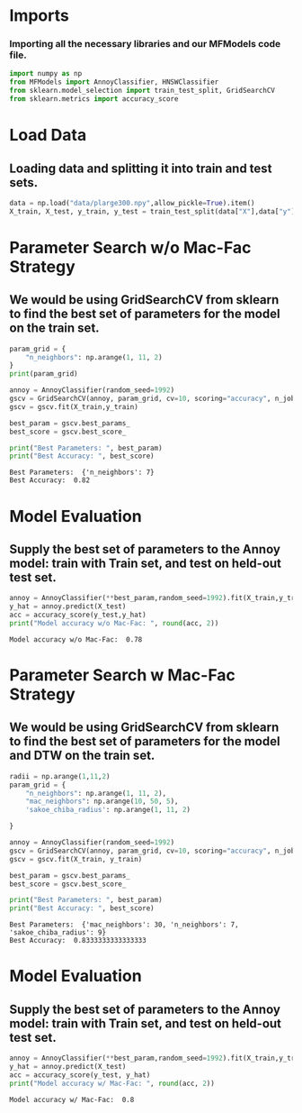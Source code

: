 # Imports
### Importing all the necessary libraries and our MFModels code file.
```python
import numpy as np
from MFModels import AnnoyClassifier, HNSWClassifier
from sklearn.model_selection import train_test_split, GridSearchCV
from sklearn.metrics import accuracy_score
```


# Load Data
## Loading data and splitting it into train and test sets.
```python
data = np.load("data/plarge300.npy",allow_pickle=True).item()
X_train, X_test, y_train, y_test = train_test_split(data["X"],data["y"], test_size=0.5, random_state=1992)
```

# Parameter Search w/o Mac-Fac Strategy
## We would be using GridSearchCV from sklearn to find the best set of parameters for the model on the train set.
```python
param_grid = {
    "n_neighbors": np.arange(1, 11, 2)
}
print(param_grid)

annoy = AnnoyClassifier(random_seed=1992)
gscv = GridSearchCV(annoy, param_grid, cv=10, scoring="accuracy", n_jobs=-1)
gscv = gscv.fit(X_train,y_train)

best_param = gscv.best_params_
best_score = gscv.best_score_

print("Best Parameters: ", best_param)
print("Best Accuracy: ", best_score)
```

    Best Parameters:  {'n_neighbors': 7}
    Best Accuracy:  0.82


# Model Evaluation
## Supply the best set of parameters to the Annoy model: train with Train set, and test on held-out test set.
```python
annoy = AnnoyClassifier(**best_param,random_seed=1992).fit(X_train,y_train)
y_hat = annoy.predict(X_test)
acc = accuracy_score(y_test,y_hat)
print("Model accuracy w/o Mac-Fac: ", round(acc, 2))
```

    Model accuracy w/o Mac-Fac:  0.78


# Parameter Search w Mac-Fac Strategy
## We would be using GridSearchCV from sklearn to find the best set of parameters for the model and DTW on the train set.
```python
radii = np.arange(1,11,2)
param_grid = {
    "n_neighbors": np.arange(1, 11, 2),
    "mac_neighbors": np.arange(10, 50, 5),
    'sakoe_chiba_radius': np.arange(1, 11, 2)

}
```


```python
annoy = AnnoyClassifier(random_seed=1992)
gscv = GridSearchCV(annoy, param_grid, cv=10, scoring="accuracy", n_jobs=-1)
gscv = gscv.fit(X_train, y_train)

best_param = gscv.best_params_
best_score = gscv.best_score_

print("Best Parameters: ", best_param)
print("Best Accuracy: ", best_score)
```

    Best Parameters:  {'mac_neighbors': 30, 'n_neighbors': 7, 'sakoe_chiba_radius': 9}
    Best Accuracy:  0.8333333333333333


# Model Evaluation
## Supply the best set of parameters to the Annoy model: train with Train set, and test on held-out test set.
```python
annoy = AnnoyClassifier(**best_param,random_seed=1992).fit(X_train,y_train)
y_hat = annoy.predict(X_test)
acc = accuracy_score(y_test, y_hat)
print("Model accuracy w/ Mac-Fac: ", round(acc, 2))
```

    Model accuracy w/ Mac-Fac:  0.8



```python


```
